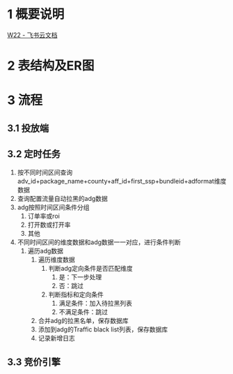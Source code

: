 # 1 概要说明

  ﻿[​⁠​‍‌‬‬​‍⁠​​‍‌‬‬​⁠​​﻿​​﻿​‍​‌​​​⁠​⁠​⁠﻿‌​‌​‬‌​​⁠​‬W22 - 飞书云文档](https://biu6ihvvco.feishu.cn/wiki/XRaWwVCNEi0fUEkQ3lscscLHnye)

# 2 表结构及ER图

  

# 3 流程
## 3.1 投放端

## 3.2 定时任务
1. 按不同时间区间查询adv_id+package_name+county+aff_id+first_ssp+bundleid+adformat维度数据
2. 查询配置流量自动拉黑的adg数据
3. adg按照时间区间条件分组
	1. 订单率或roi
	2. 打开数或打开率
	3. 其他
4. 不同时间区间的维度数据和adg数据一一对应，进行条件判断
	1. 遍历adg数据
		1. 遍历维度数据
			1. 判断adg定向条件是否匹配维度
				1. 是：下一步处理
				2. 否：跳过
			2. 判断指标和定向条件
				1. 满足条件：加入待拉黑列表
				2. 不满足条件：跳过
		2. 合并adg的拉黑名单，保存数据库
		3. 添加到adg的Traffic black list列表，保存数据库
		4. 记录新增日志
## 3.3 竞价引擎


  
